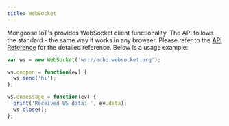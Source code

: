 ```yaml
---
title: WebSocket
---
```


Mongoose IoT's provides WebSocket client functionality. The API follows the
standard - the same way it works in any browser.  Please refer to the [API
Reference](https://developer.mozilla.org/en-US/docs/Web/API/WebSocket) for the
detailed reference. Below is a usage example:

```javascript
var ws = new WebSocket('ws://echo.websocket.org');

ws.onopen = function(ev) {
  ws.send('hi');
};

ws.onmessage = function(ev) {
  print('Received WS data: ', ev.data);
  ws.close();
};

```
